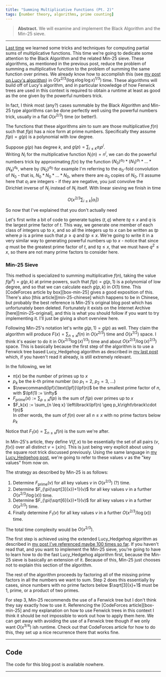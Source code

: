 ```yaml
---
title: "Summing Multiplicative Functions (Pt. 2)"
tags: [number theory, algorithms, prime counting]
---
```


> **Abstract.** We will examine and implement the Black Algorithm and the Min-25 sieve.

---

[Last time][mult1] we learned some tricks and techniques for computing partial sums of multiplicative functions. This time we're going to dedicate some attention to the Black Algorithm and the related Min-25 sieve. These algorithms, as mentioned in the previous post, reduce the problem of summing a multiplicative function to the problem of summing the same function over primes. We already know how to accomplish this (see [my post on Lucy's algorithm][lucyfenwick]) in $O(x^{2/3} (\log x \log \log x)^{1/3})$ time. These algorithms will build off of Lucy's algorithm, and in particular knowledge of how Fenwick trees are used in this context is required to obtain a runtime at least as good as the one given by the powerful numbers trick.

In fact, I think most (any?) cases summable by the Black Algorithm and Min-25 type algorithms can be done perfectly well using the powerful numbers trick, usually in a flat $O(x^{2/3})$ time (or better!).

The functions that these algorithms aim to sum are those multiplicative $f(n)$ such that $f(p)$ has a nice form at prime numbers. Specifically they assume $f(p) = g(p)$ is a polynomial with low degree.

Suppose $g(p)$ has degree $k$, and $g(p) = \sum_{i \leq k} a_i p^i$.  
Writing $N_i$ for the multiplicative function $N_i(n) = n^i$, we can do the powerful numbers trick by approximating $f(n)$ by the function $(N_0)^{a_0} \ast (N_1)^{a_1} \ast \ldots \ast (N_k)^{a_k}$, where by $(N_0)^{a_0}$ for example I'm referring to the $a_0$-fold convolution of $N_0$ - that is, $N_0 \ast N_0 \ast \ldots \ast N_0$, where there are $a_0$ copies of $N_0$. I'll assume here that $a_i$ are integers - if they are negative, you just convolve the Dirichlet inverse of $N_i$ instead of $N_i$ itself. With linear sieving we finish in time

$$O\left(x^{2/3} \sum_{i \leq k} \vert a_i \vert\right)$$

So now that I've explained that you don't actually need 

Let's first write a bit of code to generate tuples $(t, q)$ where $tq \leq x$ and $q$ is the largest prime factor of $t$. This way, we generate one member of each class of integers up to $x$, and so all the integers up to $x$ can be written as $tp$ where $p$ is a prime such that $p \geq q$ and $tp \leq x$. We're going to write it in a very similar way to generating powerful numbers up to $x$ - notice that since $q$ must be the greatest prime factor of $t$, and $tq \leq x$, that we must have $q^2 \leq x$, so there are not many prime factors to consider here.

### Min-25 Sieve

This method is specialized to summing multiplicative $f(n)$, taking the value $f(p^k) = g(p, k)$ at prime powers, such that $f(p) = g(p, 1)$ is a polynomial of low degree, and so that we can calculate each $g(p, k)$ in $O(1)$ time. This [CodeForces article by box][box-min-25] gives a good exposition of this. There's also [this article][min-25-chinese] which happens to be in Chinese, but probably the best reference is Min-25's original blog post which has unfortunately been deleted. Fortunately it exists on the Internet Archive [here][min-25-original], and this is what you should follow if you want to try implementing it. I'll just be giving a short overview here.

Following Min-25's notation let's write $g(p, 1) = g(p)$ as well. They claim the algorithm will produce $F(x) = \sum_{n \leq x} f(n)$ in $O(x^{2/3})$ time and $O(x^{1/2})$ space. I think it's easier to do it in $O(x^{2/3} \log(x)^{1/3})$ time and about $O(x^{2/3} / \log(x)^{2/3})$ space. This is basically because the first step of the algorithm is to use a Fenwick tree based Lucy_Hedgehog algorithm as described in [my last post][lucyfenwick] which, if you haven't read it already, is still extremely relevant.

In the following, we let
- $\pi(x)$ be the number of primes up to $x$
- $p_k$ be the $k$-th prime number (so $p_1 = 2$, $p_2 = 3$, ...)
- $\newcommand{lpf}{\text{lpf}}\lpf(n)$ be the smallest prime factor of $n$, with $\lpf(1) := \infty$
- $F_{\text{prime}}(x) := \sum_{p \leq x} f(p)$ is the sum of $f(p)$ over primes up to $x$
- $F_k(x) := \sum_{n \leq x} \left\lbrack\lpf(n) \geq p_k\right\rbrack\cdot f(n)$   
  In other words, the sum of $f(n)$ over all $n \leq x$ with no prime factors below $p_k$

Notice that $F_1(x) = \sum_{n \leq x} f(n)$ is the sum we're after.

In Min-25's article, they define $V(f, x)$ to be essentially the set of all pairs $(v, f(v))$ over all distinct $v = \lfloor x/n \rfloor$. This is just being very explicit about using the square root trick discussed previously. Using the same language in [my Lucy_Hedgehog post][lucyfenwick], we're going to refer to these values $v$ as the "key values" from now on.

The strategy as described by Min-25 is as follows:
1. Determine $F_{\text{prime}}(v)$ for all key values $v$ in $O(x^{2/3})$ (?) time.
2. Determine $F_{\pi(\sqrt[3]{x})+1}(v)$ for all key values $v$ in a further $O(x^{2/3}/\log(x))$ time.
3. Determine $F_{\pi(\sqrt[6]{x})+1}(v)$ for all key values $v$ in a further $O(x^{2/3})$ time.
4. Finally determine $F_1(v)$ for all key values $v$ in a further $O(x^{2/3}/\log(x))$ time.

The total time complexity would be $O(x^{2/3})$.

The first step is achieved using the extended Lucy_Hedgehog algorithm as described in [my post I've referenced maybe 100 times so far][lucyfenwick]. If you haven't read that, and you want to implement the Min-25 sieve, you're going to have to learn how to do the fast Lucy_Hedgehog algorithm first, because the Min-25 sieve is basically an extension of it. Because of this, Min-25 just chooses not to explain this section of the algorithm.

The rest of the algorithm proceeds by factoring all of the missing prime factors in all the numbers we want to sum. Step 2 does this essentially by cases, since numbers with no prime factors below $\sqrt[3]{x}+1$ must be $1$, prime, or a product of two primes.

For step 3, Min-25 recommends the use of a Fenwick tree but I don't think they say exactly how to use it. Referencing the [CodeForces article][box-min-25] and my explanation on how to use Fenwick trees in this context I think it should be not impossible to work out how to apply them here. We can get away with avoiding the use of a Fenwick tree though if we only want $O(x^{3/4})$ ish runtime. Check out that CodeForces article for how to do this, they set up a nice recurrence there that works fine.

---

## Code

The code for this blog post is available nowhere.

[mult1]: /blog/2023/04/30/mult-sum-1.html
[lucyfenwick]: /blog/2023/04/09/lucy-fenwick.html

---